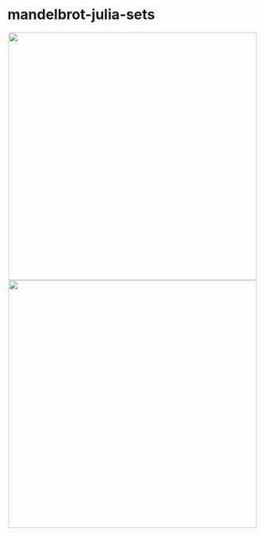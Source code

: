 # mandelbrot-julia-sets
<p align="center">
  <img src="assets/zoom_(10004407000,-0,7436439059192348,-0,131825896951)_5000thresh_480pts_300frames_30fps.gif" width="500">
  <img src="assets/julia_spin2.gif" width="500">
</p>

